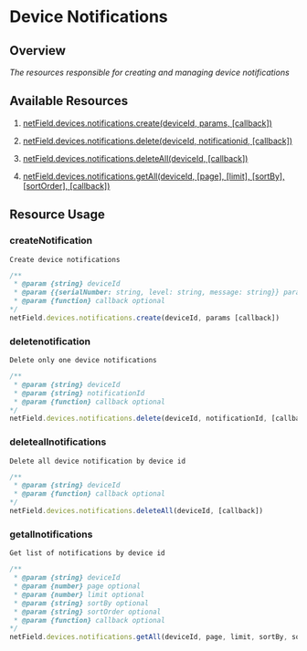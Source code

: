  # Device Notifications

## Overview
*The resources responsible for creating and managing device notifications*

## Available Resources

1. [netField.devices.notifications.create(deviceId, params, [callback])](#createNotification)

2. [netField.devices.notifications.delete(deviceId, notificationid, [callback])](#deletenotification)

3. [netField.devices.notifications.deleteAll(deviceId, [callback])](#deleteallnotification)

4. [netField.devices.notifications.getAll(deviceId, [page], [limit], [sortBy], [sortOrder], [callback])](#getallnotifications)

## Resource Usage

### createNotification

    Create device notifications

```javascript
/**
 * @param {string} deviceId
 * @param {{serialNumber: string, level: string, message: string}} params
 * @param {function} callback optional
*/
netField.devices.notifications.create(deviceId, params [callback])
```

### deletenotification

    Delete only one device notifications

```javascript
/**
 * @param {string} deviceId
 * @param {string} notificationId
 * @param {function} callback optional
*/ 
netField.devices.notifications.delete(deviceId, notificationId, [callback])
```

### deleteallnotifications

    Delete all device notification by device id

```javascript
/**
 * @param {string} deviceId
 * @param {function} callback optional
*/ 
netField.devices.notifications.deleteAll(deviceId, [callback])
```

### getallnotifications
    
    Get list of notifications by device id

```javascript
/**
 * @param {string} deviceId
 * @param {number} page optional
 * @param {number} limit optional
 * @param {string} sortBy optional
 * @param {string} sortOrder optional
 * @param {function} callback optional
*/ 
netField.devices.notifications.getAll(deviceId, page, limit, sortBy, sortOrder [callback])
```
